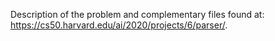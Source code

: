 Description of the problem and complementary files found at: https://cs50.harvard.edu/ai/2020/projects/6/parser/.
